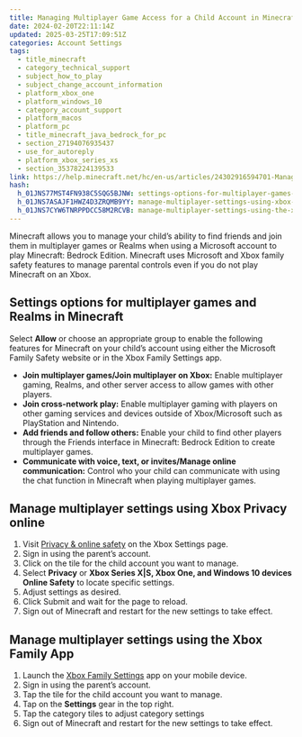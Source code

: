 ```yaml
---
title: Managing Multiplayer Game Access for a Child Account in Minecraft
date: 2024-02-20T22:11:14Z
updated: 2025-03-25T17:09:51Z
categories: Account Settings
tags:
  - title_minecraft
  - category_technical_support
  - subject_how_to_play
  - subject_change_account_information
  - platform_xbox_one
  - platform_windows_10
  - category_account_support
  - platform_macos
  - platform_pc
  - title_minecraft_java_bedrock_for_pc
  - section_27194076935437
  - use_for_autoreply
  - platform_xbox_series_xs
  - section_35378224139533
link: https://help.minecraft.net/hc/en-us/articles/24302916594701-Managing-Multiplayer-Game-Access-for-a-Child-Account-in-Minecraft
hash:
  h_01JNS77MST4FN938C5SQG5BJNW: settings-options-for-multiplayer-games-and-realms-in-minecraft
  h_01JNS7ASAJF1HWZ4D3ZRQMB9YY: manage-multiplayer-settings-using-xbox-privacy-online
  h_01JNS7CYW6TNRPPDCC58M2RCVB: manage-multiplayer-settings-using-the-xbox-family-app
---
```


Minecraft allows you to manage your child’s ability to find friends and join them in multiplayer games or Realms when using a Microsoft account to play Minecraft: Bedrock Edition. Minecraft uses Microsoft and Xbox family safety features to manage parental controls even if you do not play Minecraft on an Xbox.

## Settings options for multiplayer games and Realms in Minecraft

Select **Allow** or choose an appropriate group to enable the following features for Minecraft on your child’s account using either the Microsoft Family Safety website or in the Xbox Family Settings app.

- **Join multiplayer games/Join multiplayer on Xbox:** Enable multiplayer gaming, Realms, and other server access to allow games with other players.
- **Join cross-network play:** Enable multiplayer gaming with players on other gaming services and devices outside of Xbox/Microsoft such as PlayStation and Nintendo.
- **Add friends and follow others:** Enable your child to find other players through the Friends interface in Minecraft: Bedrock Edition to create multiplayer games.
- **Communicate with voice, text, or invites/Manage online communication:** Control who your child can communicate with using the chat function in Minecraft when playing multiplayer games.

## Manage multiplayer settings using Xbox Privacy online

1.  Visit [Privacy & online safety](https://account.xbox.com/en-us/Settings?rtc=1&activetab=main%3aprivacytab) on the Xbox Settings page.
2.  Sign in using the parent’s account.
3.  Click on the tile for the child account you want to manage.
4.  Select **Privacy** or **Xbox Series X\|S, Xbox One, and Windows 10 devices Online Safety** to locate specific settings.
5.  Adjust settings as desired.
6.  Click Submit and wait for the page to reload.
7.  Sign out of Minecraft and restart for the new settings to take effect. 

## Manage multiplayer settings using the Xbox Family App

1.  Launch the [Xbox Family Settings](https://www.xbox.com/en-US/apps/family-settings-app) app on your mobile device.
2.  Sign in using the parent’s account.
3.  Tap the tile for the child account you want to manage.
4.  Tap on the **Settings** gear in the top right.
5.  Tap the category tiles to adjust category settings
6.  Sign out of Minecraft and restart for the new settings to take effect.
